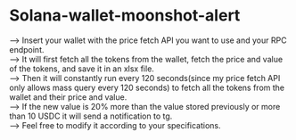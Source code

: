 # Solana-wallet-moonshot-alert
--> Insert your wallet with the price fetch API you want to use and your RPC endpoint.<br>
--> It will first fetch all the tokens from the wallet, fetch the price and value of the tokens, and save it in an xlsx file.<br>
--> Then it will constantly run every 120 seconds(since my price fetch API only allows mass query every 120 seconds) to fetch all the tokens from the wallet and their price and value.<br>
--> If the new value is 20% more than the value stored previously or more than 10 USDC it will send a notification to tg.<br>
--> Feel free to modify it according to your specifications.
